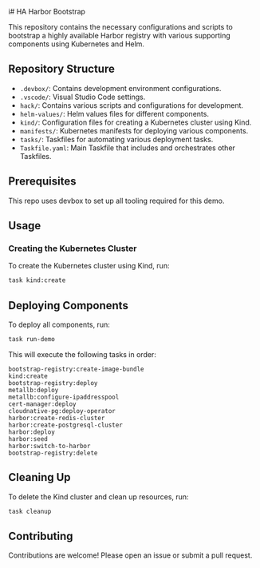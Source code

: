 i# HA Harbor Bootstrap

This repository contains the necessary configurations and scripts to bootstrap a highly available Harbor registry with various supporting components using Kubernetes and Helm.

## Repository Structure

- `.devbox/`: Contains development environment configurations.
- `.vscode/`: Visual Studio Code settings.
- `hack/`: Contains various scripts and configurations for development.
- `helm-values/`: Helm values files for different components.
- `kind/`: Configuration files for creating a Kubernetes cluster using Kind.
- `manifests/`: Kubernetes manifests for deploying various components.
- `tasks/`: Taskfiles for automating various deployment tasks.
- `Taskfile.yaml`: Main Taskfile that includes and orchestrates other Taskfiles.

## Prerequisites

This repo uses devbox to set up all tooling required for this demo.

## Usage

### Creating the Kubernetes Cluster

To create the Kubernetes cluster using Kind, run:
```sh
task kind:create
```

## Deploying Components

To deploy all components, run:

```sh
task run-demo
```

This will execute the following tasks in order:

```plain
bootstrap-registry:create-image-bundle
kind:create
bootstrap-registry:deploy
metallb:deploy
metallb:configure-ipaddresspool
cert-manager:deploy
cloudnative-pg:deploy-operator
harbor:create-redis-cluster
harbor:create-postgresql-cluster
harbor:deploy
harbor:seed
harbor:switch-to-harbor
bootstrap-registry:delete
```

## Cleaning Up

To delete the Kind cluster and clean up resources, run:

```sh
task cleanup
```

## Contributing

Contributions are welcome! Please open an issue or submit a pull request.
